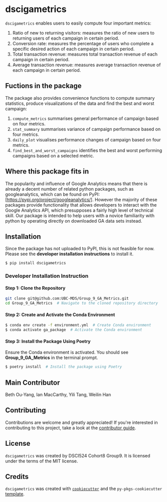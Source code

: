 # dscigametrics

`dscigametrics` enables users to easily compute four important metrics:

1. Ratio of new to returning visitors: measures the ratio of new users to returning users of each campaign in certain period.
2. Conversion rate: measures the percentage of users who complete a specific desired action of each campaign in certain period.
3. Total transaction revenue: measures total transaction revenue of each campaign in certain period.
4. Average transaction revenue: measures average transaction revenue of each campaign in certain period.

## Fuctions in the package

The package also provides convenience functions to compute summary statistics, produce visualizations of the data and find the best and worst campaign:

1. `compute_metrics` summarises general performance of campaign based on four metrics.
2. `stat_summary` summarises variance of campaign performance based on four metrics.
3. `daily_plot` visualises performance changes of campaign based on four metrics.
4. `find_best_and_worst_campaigns` identifies the best and worst performing campaigns based on a selected metric.

## Where this package fits in

The popularity and influence of Google Analytics means that there is already a decent number of related python packages, such as googleanalytics, which can be found on PyPI: [https://pypi.org/project/googleanalytics/]. However the majority of these packages provide functionality that allows developers to interact with the Google Analytics API, which presupposes a fairly high level of technical skill. Our package is intended to help users with a novice familiarity with python by operating directly on downloaded GA data sets instead.

## Installation
Since the package has not uploaded to PyPI, this is not feasible for now. Please see the **developer installation instructions** to install it.
```bash
$ pip install dscigametrics
```

### Developer Installation Instruction
#### Step 1: Clone the Repository
```bash
git clone git@github.com:UBC-MDS/Group_9_GA_Metrics.git
cd Group_9_GA_Metrics  # Navigate to the cloned repository directory
```

#### Step 2: Create and Activate the Conda Environment
```bash
$ conda env create -f environment.yml  # Create Conda environment
$ conda activate ga_package  # Activate the Conda environment
```

#### Step 3: Install the Package Using Poetry
Ensure the Conda environment is activated. You should see **Group_9_GA_Metrics** in the terminal prompt.
```bash
$ poetry install  # Install the package using Poetry
```

## Main Contributor

Beth Ou-Yang, Ian MacCarthy, Yili Tang, Weilin Han

## Contributing

Contributions are welcome and greatly appreciated! If you're interested in contributing to this project, take a look at the [contributor guide](contributing.md).

## License

`dscigametrics` was created by DSCI524 Cohort8 Group9. It is licensed under the terms of the MIT license.

## Credits

`dscigametrics` was created with [`cookiecutter`](https://cookiecutter.readthedocs.io/en/latest/) and the `py-pkgs-cookiecutter` [template](https://github.com/py-pkgs/py-pkgs-cookiecutter).
